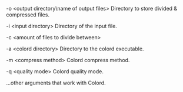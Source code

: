 -o \<output directory\\name of output files\> Directory to store divided & compressed files.

-i \<input directory\> Directory of the input file.

-c \<amount of files to divide between\> 

-a \<colord directory\> Directory to the colord executable.

-m \<compress method\> Colord compress method.

-q \<quality mode\> Colord quality mode.

...other arguments that work with Colord.
